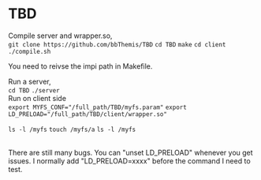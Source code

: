 # TBD

Compile server and wrapper.so, <br>
`git clone https://github.com/bbThemis/TBD`
`cd TBD`
`make`
`cd client`
`./compile.sh`
<br>

You need to reivse the impi path in Makefile.<br>

Run a server, <br>
`cd TBD`
`./server`
<br>
Run on client side<br>
`export MYFS_CONF="/full_path/TBD/myfs.param"`
`export LD_PRELOAD="/full_path/TBD/client/wrapper.so"`

`ls -l /myfs`
`touch /myfs/a`
`ls -l /myfs`

<br>
There are still many bugs. You can "unset LD_PRELOAD" whenever you get issues. I normally add "LD_PRELOAD=xxxx" before the command I need to test. 


